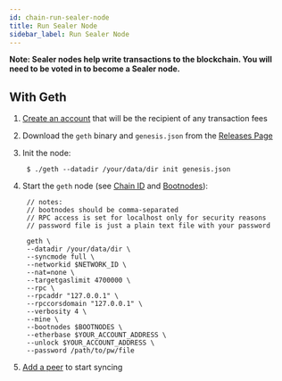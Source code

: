 ```yaml
---
id: chain-run-sealer-node
title: Run Sealer Node
sidebar_label: Run Sealer Node
---
```


**Note: Sealer nodes help write transactions to the blockchain. You will need to be voted in to become a Sealer node.**

## With Geth

1. [Create an account](chain-address-setup.md#create-new-address) that will be the recipient of any transaction fees
2. Download the `geth` binary and `genesis.json` from the [Releases Page](https://github.com/gojoychain/releases/releases)
3. Init the node:

        $ ./geth --datadir /your/data/dir init genesis.json

4. Start the `geth` node (see [Chain ID](chain-metadata.md#chain-id) and [Bootnodes](chain-metadata.md#bootnodes)):

        // notes:
        // bootnodes should be comma-separated
        // RPC access is set for localhost only for security reasons
        // password file is just a plain text file with your password

        geth \
        --datadir /your/data/dir \
        --syncmode full \
        --networkid $NETWORK_ID \
        --nat=none \
        --targetgaslimit 4700000 \
        --rpc \
        --rpcaddr "127.0.0.1" \
        --rpccorsdomain "127.0.0.1" \
        --verbosity 4 \
        --mine \
        --bootnodes $BOOTNODES \
        --etherbase $YOUR_ACCOUNT_ADDRESS \
        --unlock $YOUR_ACCOUNT_ADDRESS \
        --password /path/to/pw/file

5. [Add a peer](chain-node-discovery.md#add-peer) to start syncing
